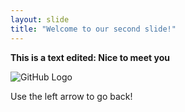 ```yaml
---
layout: slide
title: "Welcome to our second slide!"
---
```

**This is a text edited: Nice to meet you**

![GitHub Logo](https://media.giphy.com/media/ZVik7pBtu9dNS/giphy.gif)

Use the left arrow to go back!
